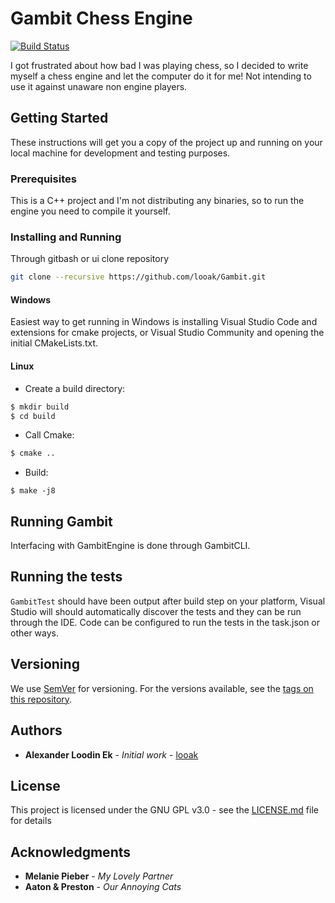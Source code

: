 # Gambit Chess Engine

[![Build Status](https://travis-ci.org/looak/Gambit.svg?branch=master)](https://travis-ci.org/looak/Gambit)

I got frustrated about how bad I was playing chess, so I decided to write myself a chess engine and let the computer do it for me! Not intending to use it against unaware non engine players.

## Getting Started

These instructions will get you a copy of the project up and running on your local machine for development and testing purposes. 

### Prerequisites

This is a C++ project and I'm not distributing any binaries, so to run the engine you need to compile it yourself. 

### Installing and Running
Through gitbash or ui clone repository

```bash
git clone --recursive https://github.com/looak/Gambit.git
```

#### Windows
Easiest way to get running in Windows is installing Visual Studio Code and extensions for cmake projects, or Visual Studio Community and opening the initial CMakeLists.txt.

#### Linux

* Create a build directory:
```bash
$ mkdir build
$ cd build
```
* Call Cmake:
```bash
$ cmake ..
```
* Build:
```
$ make -j8
```

## Running Gambit

Interfacing with GambitEngine is done through GambitCLI.

## Running the tests

`GambitTest` should have been output after build step on your platform, Visual Studio will should automatically discover the tests and they can be run through the IDE. Code can be configured to run the tests in the task.json or other ways.


## Versioning

We use [SemVer](http://semver.org/) for versioning. For the versions available, see the [tags on this repository](https://github.com/looak/Gambit/tags). 

## Authors

* **Alexander Loodin Ek** - *Initial work* - [looak](https://github.com/looak)

## License

This project is licensed under the GNU GPL v3.0 - see the [LICENSE.md](LICENSE.md) file for details

## Acknowledgments

* **Melanie Pieber** - *My Lovely Partner*
* **Aaton & Preston** - *Our Annoying Cats*
